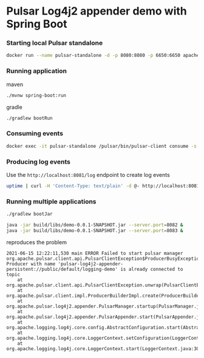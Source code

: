 # Pulsar Log4j2 appender demo with Spring Boot

### Starting local Pulsar standalone

```bash
docker run --name pulsar-standalone -d -p 8080:8080 -p 6650:6650 apachepulsar/pulsar:2.7.2 /pulsar/bin/pulsar standalone
```

### Running application

maven
```bash
./mvnw spring-boot:run
```

gradle
```bash
./gradlew bootRun
```

### Consuming events

```bash
docker exec -it pulsar-standalone /pulsar/bin/pulsar-client consume -s sub -p Earliest -n 0 persistent://public/default/logging-demo
```

### Producing log events

Use the `http://localhost:8081/log` endpoint to create log events

```bash
uptime | curl -H 'Content-Type: text/plain' -d @- http://localhost:8081/log
```

### Running multiple applications

```bash
./gradlew bootJar
```

```bash
java -jar build/libs/demo-0.0.1-SNAPSHOT.jar --server.port=8082 &
java -jar build/libs/demo-0.0.1-SNAPSHOT.jar --server.port=8083 &
```

reproduces the problem
```
2021-06-15 12:22:11,530 main ERROR Failed to start pulsar manager org.apache.pulsar.client.api.PulsarClientException$ProducerBusyException: Producer with name 'pulsar-log4j2-appender-persistent://public/default/logging-demo' is already connected to topic
	at org.apache.pulsar.client.api.PulsarClientException.unwrap(PulsarClientException.java:944)
	at org.apache.pulsar.client.impl.ProducerBuilderImpl.create(ProducerBuilderImpl.java:94)
	at org.apache.pulsar.log4j2.appender.PulsarManager.startup(PulsarManager.java:127)
	at org.apache.pulsar.log4j2.appender.PulsarAppender.start(PulsarAppender.java:187)
	at org.apache.logging.log4j.core.config.AbstractConfiguration.start(AbstractConfiguration.java:303)
	at org.apache.logging.log4j.core.LoggerContext.setConfiguration(LoggerContext.java:627)
	at org.apache.logging.log4j.core.LoggerContext.start(LoggerContext.java:304)
```